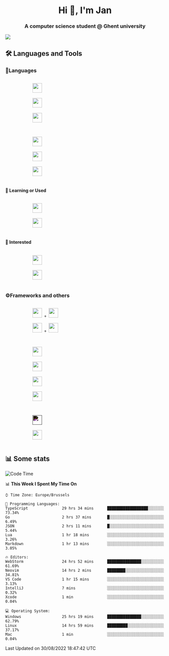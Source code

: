 <h1 align="center">Hi 👋, I'm Jan</h1>
<h3 align="center">A computer science student @ Ghent university</h3>

![](https://komarev.com/ghpvc/?username=NuttyShrimp&style=flat)

<h2>🛠️ Languages and Tools</h2>
<h3>💬Languages</h3>
<div>
    <p>
        <code>
            <img width='30px' src="https://cdn.jsdelivr.net/gh/devicons/devicon/icons/html5/html5-plain.svg">
        </code>
        <code>
            <img width='30px' src="https://cdn.jsdelivr.net/gh/devicons/devicon/icons/sass/sass-original.svg">
        </code>
        <code>
            <img width='30px' src="https://cdn.jsdelivr.net/gh/devicons/devicon/icons/javascript/javascript-plain.svg">
        </code>
    </p>
    <p>
        <code>
            <img width='30px' src="https://cdn.jsdelivr.net/gh/devicons/devicon/icons/typescript/typescript-plain.svg">
        </code>
        <code>
            <img width='30px' src="https://cdn.jsdelivr.net/gh/devicons/devicon/icons/lua/lua-plain-wordmark.svg">
        </code>
        <code>
            <img width='30px' src="https://cdn.jsdelivr.net/gh/devicons/devicon/icons/python/python-original.svg">
        </code>
    </p>
    <h4>🏫 Learning or Used</h4>
    <p>
        <code>
            <img width='30px' src="https://cdn.jsdelivr.net/gh/devicons/devicon/icons/go/go-original-wordmark.svg">
        </code>
        <code>
            <img width='30px' src="https://cdn.jsdelivr.net/gh/devicons/devicon/icons/java/java-original.svg">
        </code>
    </p>
    <h4>💭 Interested</h4>
    <p>
        <code>
            <img width='30px' src="https://cdn.jsdelivr.net/gh/devicons/devicon/icons/csharp/csharp-original.svg">
        </code>
        <code>
            <img width='30px' src="https://cdn.jsdelivr.net/gh/devicons/devicon/icons/rust/rust-plain.svg">
        </code>
    </p>
</div>
<h3>⚙️Frameworks and others</h3>
<div>
    <p>
        <code>
            <img width='30px' src="https://cdn.jsdelivr.net/gh/devicons/devicon/icons/react/react-original.svg"> + <img width='30px' src="https://cdn.jsdelivr.net/gh/devicons/devicon/icons/typescript/typescript-plain.svg">
        </code>
        <code>
            <img width='30px' src="https://cdn.jsdelivr.net/gh/devicons/devicon/icons/vuejs/vuejs-original.svg"> + <img width='30px' src="https://cdn.jsdelivr.net/gh/devicons/devicon/icons/typescript/typescript-plain.svg">
        </code>
    </p>
    <p>
        <code>
            <img width='30px' src="https://cdn.jsdelivr.net/gh/devicons/devicon/icons/nodejs/nodejs-plain.svg">
        </code>
        <code>
            <img width='30px' src="https://cdn.jsdelivr.net/gh/devicons/devicon/icons/mysql/mysql-original.svg">
        </code>
        <code>
            <img width='30px' src="https://cdn.jsdelivr.net/gh/devicons/devicon/icons/postgresql/postgresql-original.svg">
        </code>
        <code>
            <img width='30px' src="https://cdn.jsdelivr.net/gh/devicons/devicon/icons/docker/docker-original.svg">
        </code>
    </p>
        <code>
            <img width='30px' style='filter:invert(1)' src="https://simpleicons.org/icons/intellijidea.svg">
        </code>
        <code>
            <img width='30px' src="https://cdn.jsdelivr.net/gh/devicons/devicon/icons/vscode/vscode-original.svg">
        </code>
    <p>
</div>

<h2>📊 Some stats</h2>

<!--START_SECTION:waka-->
![Code Time](http://img.shields.io/badge/Code%20Time-1%2C595%20hrs%2012%20mins-blue)

📊 **This Week I Spent My Time On** 

```text
⌚︎ Time Zone: Europe/Brussels

💬 Programming Languages: 
TypeScript               29 hrs 34 mins      ██████████████████░░░░░░░   73.34% 
Go                       2 hrs 37 mins       █░░░░░░░░░░░░░░░░░░░░░░░░   6.49% 
JSON                     2 hrs 11 mins       █░░░░░░░░░░░░░░░░░░░░░░░░   5.44% 
Lua                      1 hr 18 mins        ░░░░░░░░░░░░░░░░░░░░░░░░░   3.26% 
Markdown                 1 hr 13 mins        ░░░░░░░░░░░░░░░░░░░░░░░░░   3.05%

🔥 Editors: 
WebStorm                 24 hrs 52 mins      ███████████████░░░░░░░░░░   61.69% 
Neovim                   14 hrs 2 mins       ████████░░░░░░░░░░░░░░░░░   34.81% 
VS Code                  1 hr 15 mins        ░░░░░░░░░░░░░░░░░░░░░░░░░   3.13% 
IntelliJ                 7 mins              ░░░░░░░░░░░░░░░░░░░░░░░░░   0.32% 
Xcode                    1 min               ░░░░░░░░░░░░░░░░░░░░░░░░░   0.04%

💻 Operating System: 
Windows                  25 hrs 19 mins      ███████████████░░░░░░░░░░   62.79% 
Linux                    14 hrs 59 mins      █████████░░░░░░░░░░░░░░░░   37.17% 
Mac                      1 min               ░░░░░░░░░░░░░░░░░░░░░░░░░   0.04%

```


 Last Updated on 30/08/2022 18:47:42 UTC
<!--END_SECTION:waka-->